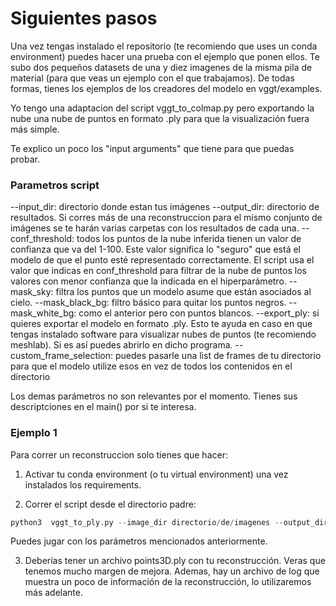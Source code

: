 # Siguientes pasos
Una vez tengas instalado el repositorio (te recomiendo que uses un conda environment) puedes hacer una prueba con el ejemplo que ponen ellos. 
Te subo dos pequeños datasets de una y diez imagenes de la misma pila de material (para que veas un ejemplo con el que trabajamos). De todas formas, tienes los ejemplos de los creadores del modelo en vggt/examples. 

Yo tengo una adaptacion del script vggt_to_colmap.py pero exportando la nube una nube de puntos en
formato .ply para que la visualización fuera más simple. 

Te explico un poco los "input arguments" que tiene para que puedas probar. 

### Parametros script 

--input_dir: directorio donde estan tus imágenes 
--output_dir: directorio de resultados. Si corres más de una reconstruccion para el mismo conjunto de imágenes se te harán varias carpetas con los resultados de cada una. 
--conf_threshold: todos los puntos de la nube inferida tienen un valor de confianza que va del 1-100. Este valor significa lo "seguro" que está el modelo de que el punto esté representado correctamente. El script usa el valor que indicas en conf_threshold para filtrar de la nube de puntos los valores con menor confianza que la indicada en el hiperparámetro. 
--mask_sky: filtra los puntos que un modelo asume que están asociados al cielo. 
--mask_black_bg: filtro básico para quitar los puntos negros.
--mask_white_bg: como el anterior pero con puntos blancos. 
--export_ply: si quieres exportar el modelo en formato .ply. Esto te ayuda en caso en que tengas instalado software para visualizar nubes de puntos (te recomiendo meshlab). Si es así puedes abrirlo en dicho programa.
--custom_frame_selection: puedes pasarle una list de frames de tu directorio para que el modelo utilize esos en vez de todos los contenidos en el directorio 

Los demas parámetros no son relevantes por el momento. Tienes sus descriptciones en el main() por si te interesa. 

### Ejemplo 1 

Para correr un reconstruccion solo tienes que hacer: 

1) Activar tu conda environment (o tu virtual environment) una vez instalados los requirements. 

2) Correr el script desde el directorio padre: 

```python 
python3  vggt_to_ply.py --image_dir directorio/de/imagenes --output_dir directorio/de/imagenes/output_files --conf_threshold 50 --export_ply
```
Puedes jugar con los parámetros mencionados anteriormente. 

3) Deberías tener un archivo points3D.ply con tu reconstrucción. Veras que tenemos mucho margen de mejora. 
Ademas, hay un archivo de log que muestra un poco de información de la reconstrucción, lo utilizaremos más adelante. 